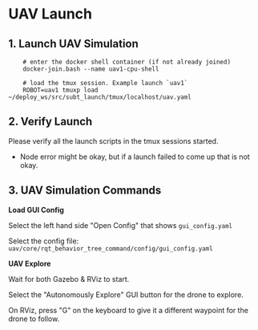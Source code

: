 # UAV Launch

## 1. Launch UAV Simulation

        # enter the docker shell container (if not already joined)
        docker-join.bash --name uav1-cpu-shell

        # load the tmux session. Example launch `uav1`
        ROBOT=uav1 tmuxp load ~/deploy_ws/src/subt_launch/tmux/localhost/uav.yaml

## 2. Verify Launch

Please verify all the launch scripts in the tmux sessions started.

- Node error might be okay, but if a launch failed to come up that is not okay.

## 3. UAV Simulation Commands

**Load GUI Config**

Select the left hand side "Open Config" that shows `gui_config.yaml`

Select the config file: `uav/core/rqt_behavior_tree_command/config/gui_config.yaml`

**UAV Explore**

Wait for both Gazebo & RViz to start.

Select the "Autonomously Explore" GUI button for the drone to explore.

On RViz, press "G" on the keyboard to give it a different waypoint for the drone to follow.
